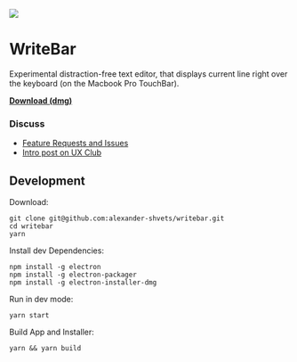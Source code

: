 ![][logo]
# WriteBar

Experimental distraction-free text editor, that displays current line right over the keyboard (on the Macbook Pro TouchBar).    

[logo]: assets/logo.png

**[Download (dmg)](https://alexander-shvets.github.io/writebar/dist/WriteBar.dmg)**

### Discuss

- [Feature Requests and Issues](https://github.com/alexander-shvets/writebar/issues)     
- [Intro post on UX Club](https://www.facebook.com/groups/uxclubs/permalink/973396292808999/)

## Development

Download:    
```shell
git clone git@github.com:alexander-shvets/writebar.git
cd writebar
yarn
```

Install dev Dependencies:    
```shell
npm install -g electron
npm install -g electron-packager
npm install -g electron-installer-dmg
```

Run in dev mode:    
```shell
yarn start
```

Build App and Installer:    
```shell
yarn && yarn build
```
